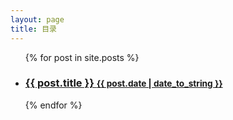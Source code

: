 ```yaml
---
layout: page
title: 目录
---
```


<div class="posts">  
  <ul class="related-posts">
    {% for post in site.posts %}
      <li>
        <h3>
          <a href="{{ site.baseurl }}{{ post.url }}">          
            {{ post.title }}
            <small>{{ post.date | date_to_string }}</small>
          </a>
        </h3>
      </li>
    {% endfor %}
  </ul>
</div>
